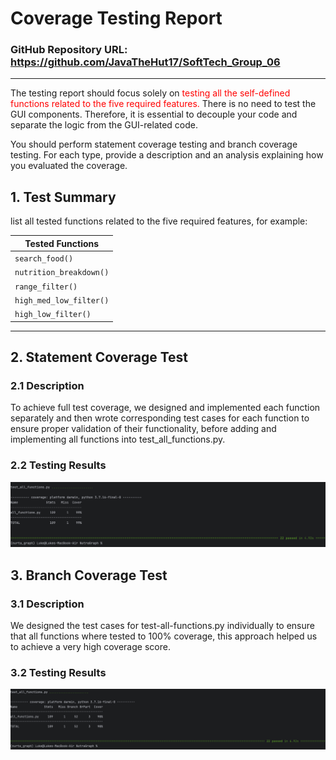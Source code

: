 # Coverage Testing Report

### GitHub Repository URL: https://github.com/JavaTheHut17/SoftTech_Group_06

---

The testing report should focus solely on <span style="color:red"> testing all the self-defined functions related to 
the five required features.</span> There is no need to test the GUI components. Therefore, it is essential to decouple your code and separate the logic from the GUI-related code.

You should perform statement coverage testing and branch coverage testing. For each type, provide a description and an analysis explaining how you evaluated the coverage.

## 1. **Test Summary**
list all tested functions related to the five required features, for example:

| **Tested Functions**    |
|-------------------------|
| `search_food()`         | 
| `nutrition_breakdown()` |
| `range_filter()`        |
| `high_med_low_filter()` |
| `high_low_filter()`     |
---

## 2. **Statement Coverage Test**

### 2.1 Description

To achieve full test coverage, we designed and implemented each function separately and then wrote corresponding test cases for each function to ensure proper validation of their functionality, before adding and implementing all functions into 
test_all_functions.py.

### 2.2 Testing Results

![statement_coverage](../Milestone2/images/Statement_coverage_test.png)

## 3. **Branch Coverage Test**

### 3.1 Description

We designed the test cases for test-all-functions.py individually to ensure that all functions where tested to 
100% coverage, this approach helped us to achieve a very high coverage score. 

### 3.2 Testing Results


![statement_coverage](../Milestone2/images/branch_coverage_test.png)
